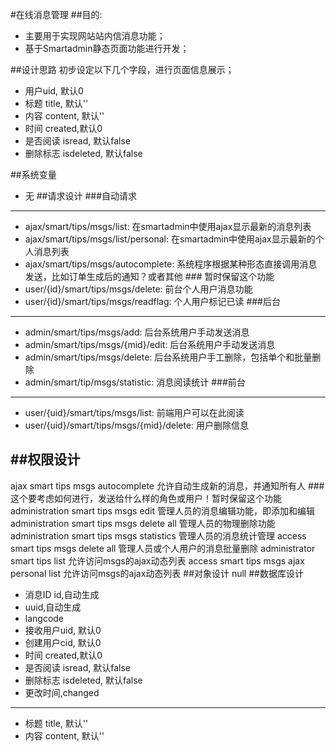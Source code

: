 #在线消息管理
##目的:
- 主要用于实现网站站内信消息功能；
- 基于Smartadmin静态页面功能进行开发；

##设计思路
 初步设定以下几个字段，进行页面信息展示；
 - 用户uid, 默认0
 - 标题 title, 默认''
 - 内容 content, 默认''
 - 时间 created,默认0
 - 是否阅读 isread, 默认false
 - 删除标志 isdeleted, 默认false

##系统变量
  - 无
##请求设计
###自动请求
  -----------
  - ajax/smart/tips/msgs/list: 在smartadmin中使用ajax显示最新的消息列表
  - ajax/smart/tips/msgs/list/personal: 在smartadmin中使用ajax显示最新的个人消息列表
  - ajax/smart/tips/msgs/autocomplete: 系统程序根据某种形态直接调用消息发送，比如订单生成后的通知？或者其他 ### 暂时保留这个功能
  - user/{id}/smart/tips/msgs/delete: 前台个人用户消息功能
  - user/{id}/smart/tips/msgs/readflag: 个人用户标记已读
###后台
  -----------
  - admin/smart/tips/msgs/add: 后台系统用户手动发送消息
  - admin/smart/tips/msgs/{mid}/edit: 后台系统用户手动发送消息
  - admin/smart/tips/msgs/delete: 后台系统用户手工删除，包括单个和批量删除
  - admin/smart/tip/msgs/statistic: 消息阅读统计
###前台
  -----------
  - user/{uid}/smart/tips/msgs/list: 前端用户可以在此阅读
  - user/{uid}/smart/tips/msgs/{mid}/delete: 用户删除信息

##权限设计
  -----------
  ajax smart tips msgs autocomplete 允许自动生成新的消息，并通知所有人 ###这个要考虑如何进行，发送给什么样的角色或用户！暂时保留这个功能
  administration smart tips msgs edit 管理人员的消息编辑功能，即添加和编辑
  administration smart tips msgs delete all 管理人员的物理删除功能
  administration smart tips msgs statistics 管理人员的消息统计管理
  access smart tips msgs delete all 管理人员或个人用户的消息批量删除
  administrator smart tips list 允许访问msgs的ajax动态列表
  access smart tips msgs ajax personal list  允许访问msgs的ajax动态列表
##对象设计
  null
##数据库设计
 - 消息ID id,自动生成
 - uuid,自动生成
 - langcode
 - 接收用户uid, 默认0
 - 创建用户cid, 默认0
 - 时间 created,默认0
 - 是否阅读 isread, 默认false
 - 删除标志 isdeleted, 默认false
 - 更改时间,changed
---------------
 - 标题 title, 默认''
 - 内容 content, 默认''
